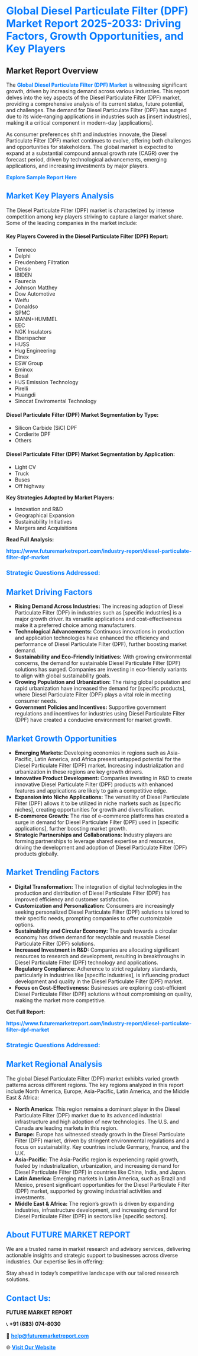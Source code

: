 <h1 style="color: #007BFF;">Global Diesel Particulate Filter (DPF) Market Report 2025-2033: Driving Factors, Growth Opportunities, and Key Players</h1>

<section id="overview">
<h2>Market Report Overview</h2>
<p>The <a href="https://www.futuremarketreport.com/industry-report/diesel-particulate-filter-dpf-market" style="color: #007BFF; text-decoration: none;"><strong>Global Diesel Particulate Filter (DPF) Market</strong></a> is witnessing significant growth, driven by increasing demand across various industries. This report delves into the key aspects of the Diesel Particulate Filter (DPF) market, providing a comprehensive analysis of its current status, future potential, and challenges. The demand for Diesel Particulate Filter (DPF) has surged due to its wide-ranging applications in industries such as [insert industries], making it a critical component in modern-day [applications].</p>
<p>As consumer preferences shift and industries innovate, the Diesel Particulate Filter (DPF) market continues to evolve, offering both challenges and opportunities for stakeholders. The global market is expected to expand at a substantial compound annual growth rate (CAGR) over the forecast period, driven by technological advancements, emerging applications, and increasing investments by major players.</p>
</section>

<section id="overview">
<p><a href="https://www.futuremarketreport.com/request-sample/reportId=97866" style="color: #007BFF; text-decoration: none;"><strong>Explore Sample Report Here</strong></a></p>
</section>

<section id="key-players">
<h2 style="color: #007BFF;">Market Key Players Analysis</h2>
<p>The Diesel Particulate Filter (DPF) market is characterized by intense competition among key players striving to capture a larger market share. Some of the leading companies in the market include:</p>
<h4>Key Players Covered in the Diesel Particulate Filter (DPF) Report:</h4>
<ul><li>Tenneco</li><li>Delphi</li><li>Freudenberg Filtration</li><li>Denso</li><li>IBIDEN</li><li>Faurecia</li><li>Johnson Matthey</li><li>Dow Automotive</li><li>Weifu</li><li>Donaldso</li><li>SPMC</li><li>MANN+HUMMEL</li><li>EEC</li><li>NGK Insulators</li><li>Eberspacher</li><li>HUSS</li><li>Hug Engineering</li><li>Dinex</li><li>ESW Group</li><li>Eminox</li><li>Bosal</li><li>HJS Emission Technology</li><li>Pirelli</li><li>Huangdi</li><li>Sinocat Enviromental Technology</li></ul>
<h4>Diesel Particulate Filter (DPF) Market Segmentation by Type:</h4>
<ul><li>Silicon Carbide (SiC) DPF</li><li>Cordierite DPF</li><li>Others</li></ul>

<h4>Diesel Particulate Filter (DPF) Market Segmentation by Application:</h4>
<ul><li>Light CV</li><li>Truck</li><li>Buses</li><li>Off highway</li></ul>
<p><strong>Key Strategies Adopted by Market Players:</strong></p>
<ul>
<li>Innovation and R&D</li>
<li>Geographical Expansion</li>
<li>Sustainability Initiatives</li>
<li>Mergers and Acquisitions</li>
</ul>
</section>

<section>
<p><strong>Read Full Analysis: </strong></p><a href="https://www.futuremarketreport.com/industry-report/diesel-particulate-filter-dpf-market" style="color: #007BFF; text-decoration: none;"><strong>https://www.futuremarketreport.com/industry-report/diesel-particulate-filter-dpf-market</strong></a>
<h3 style="color: #007BFF;">Strategic Questions Addressed:</h3>
</section>

<section id="driving-factors">
<h2 style="color: #007BFF;">Market Driving Factors</h2>
<ul>
<li><strong>Rising Demand Across Industries:</strong> The increasing adoption of Diesel Particulate Filter (DPF) in industries such as [specific industries] is a major growth driver. Its versatile applications and cost-effectiveness make it a preferred choice among manufacturers.</li>
<li><strong>Technological Advancements:</strong> Continuous innovations in production and application technologies have enhanced the efficiency and performance of Diesel Particulate Filter (DPF), further boosting market demand.</li>
<li><strong>Sustainability and Eco-Friendly Initiatives:</strong> With growing environmental concerns, the demand for sustainable Diesel Particulate Filter (DPF) solutions has surged. Companies are investing in eco-friendly variants to align with global sustainability goals.</li>
<li><strong>Growing Population and Urbanization:</strong> The rising global population and rapid urbanization have increased the demand for [specific products], where Diesel Particulate Filter (DPF) plays a vital role in meeting consumer needs.</li>
<li><strong>Government Policies and Incentives:</strong> Supportive government regulations and incentives for industries using Diesel Particulate Filter (DPF) have created a conducive environment for market growth.</li>
</ul>
</section>

<section id="growth-opportunities">
<h2 style="color: #007BFF;">Market Growth Opportunities</h2>
<ul>
<li><strong>Emerging Markets:</strong> Developing economies in regions such as Asia-Pacific, Latin America, and Africa present untapped potential for the Diesel Particulate Filter (DPF) market. Increasing industrialization and urbanization in these regions are key growth drivers.</li>
<li><strong>Innovative Product Development:</strong> Companies investing in R&D to create innovative Diesel Particulate Filter (DPF) products with enhanced features and applications are likely to gain a competitive edge.</li>
<li><strong>Expansion into Niche Applications:</strong> The versatility of Diesel Particulate Filter (DPF) allows it to be utilized in niche markets such as [specific niches], creating opportunities for growth and diversification.</li>
<li><strong>E-commerce Growth:</strong> The rise of e-commerce platforms has created a surge in demand for Diesel Particulate Filter (DPF) used in [specific applications], further boosting market growth.</li>
<li><strong>Strategic Partnerships and Collaborations:</strong> Industry players are forming partnerships to leverage shared expertise and resources, driving the development and adoption of Diesel Particulate Filter (DPF) products globally.</li>
</ul>
</section>

<section id="trending-factors">
<h2 style="color: #007BFF;">Market Trending Factors</h2>
<ul>
<li><strong>Digital Transformation:</strong> The integration of digital technologies in the production and distribution of Diesel Particulate Filter (DPF) has improved efficiency and customer satisfaction.</li>
<li><strong>Customization and Personalization:</strong> Consumers are increasingly seeking personalized Diesel Particulate Filter (DPF) solutions tailored to their specific needs, prompting companies to offer customizable options.</li>
<li><strong>Sustainability and Circular Economy:</strong> The push towards a circular economy has driven demand for recyclable and reusable Diesel Particulate Filter (DPF) solutions.</li>
<li><strong>Increased Investment in R&D:</strong> Companies are allocating significant resources to research and development, resulting in breakthroughs in Diesel Particulate Filter (DPF) technology and applications.</li>
<li><strong>Regulatory Compliance:</strong> Adherence to strict regulatory standards, particularly in industries like [specific industries], is influencing product development and quality in the Diesel Particulate Filter (DPF) market.</li>
<li><strong>Focus on Cost-Effectiveness:</strong> Businesses are exploring cost-efficient Diesel Particulate Filter (DPF) solutions without compromising on quality, making the market more competitive.</li>
</ul>
</section>

<section>
<p><strong>Get Full Report: </strong></p><a href="https://www.futuremarketreport.com/industry-report/diesel-particulate-filter-dpf-market" style="color: #007BFF; text-decoration: none;"><strong>https://www.futuremarketreport.com/industry-report/diesel-particulate-filter-dpf-market</strong></a>
<h3 style="color: #007BFF;">Strategic Questions Addressed:</h3>
</section>


<section id="regional-analysis">
<h2 style="color: #007BFF;">Market Regional Analysis</h2>
<p>The global Diesel Particulate Filter (DPF) market exhibits varied growth patterns across different regions. The key regions analyzed in this report include North America, Europe, Asia-Pacific, Latin America, and the Middle East & Africa:</p>
<ul>
<li><strong>North America:</strong> This region remains a dominant player in the Diesel Particulate Filter (DPF) market due to its advanced industrial infrastructure and high adoption of new technologies. The U.S. and Canada are leading markets in this region.</li>
<li><strong>Europe:</strong> Europe has witnessed steady growth in the Diesel Particulate Filter (DPF) market, driven by stringent environmental regulations and a focus on sustainability. Key countries include Germany, France, and the U.K.</li>
<li><strong>Asia-Pacific:</strong> The Asia-Pacific region is experiencing rapid growth, fueled by industrialization, urbanization, and increasing demand for Diesel Particulate Filter (DPF) in countries like China, India, and Japan.</li>
<li><strong>Latin America:</strong> Emerging markets in Latin America, such as Brazil and Mexico, present significant opportunities for the Diesel Particulate Filter (DPF) market, supported by growing industrial activities and investments.</li>
<li><strong>Middle East & Africa:</strong> The region’s growth is driven by expanding industries, infrastructure development, and increasing demand for Diesel Particulate Filter (DPF) in sectors like [specific sectors].</li>
</ul>
</section>

<footer>
<h2 style="color: #007BFF;">About FUTURE MARKET REPORT</h2>
<p>We are a trusted name in market research and advisory services, delivering actionable insights and strategic support to businesses across diverse industries. Our expertise lies in offering:</p>

<p>Stay ahead in today’s competitive landscape with our tailored research solutions.</p>

<h2 style="color: #007BFF;">Contact Us:</h2>
<p><strong>FUTURE MARKET REPORT</strong></p>
<p>📞 <strong>+91 (883) 074-8030</strong></p>
<p>📧 <strong><a href="mailto:help@futuremarketreport.com" style="color: #007BFF;">help@futuremarketreport.com</a></strong></p>
<p>🌐 <strong><a href="https://www.futuremarketreport.com/" style="color: #007BFF;">Visit Our Website</a></strong></p>
</footer>